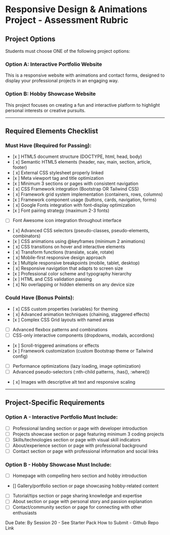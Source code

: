 # Responsive Design & Animations Project - Assessment Rubric

## **Project Options**

Students must choose ONE of the following project options:

### **Option A: Interactive Portfolio Website**

This is a responsive website with animations and contact forms, designed to display your professional projects in an engaging way.

### **Option B: Hobby Showcase Website**

This project focuses on creating a fun and interactive platform to highlight personal interests or creative pursuits.

---

## **Required Elements Checklist**

### **Must Have (Required for Passing):**

- [x ] HTML5 document structure (DOCTYPE, html, head, body)
- [ x] Semantic HTML5 elements (header, nav, main, section, article, footer)
- [ x] External CSS stylesheet properly linked
- [x ] Meta viewport tag and title optimization
- [x ] Minimum 3 sections or pages with consistent navigation
- [ x] CSS Framework integration (Bootstrap OR Tailwind CSS)
- [ x] Framework grid system implementation (containers, rows, columns)
- [x ] Framework component usage (buttons, cards, navigation, forms)
- [ x] Google Fonts integration with font-display optimization
- [x ] Font pairing strategy (maximum 2-3 fonts)
- [ ] Font Awesome icon integration throughout interface
- [ x] Advanced CSS selectors (pseudo-classes, pseudo-elements, combinators)
- [x ] CSS animations using @keyframes (minimum 2 animations)
- [ x] CSS transitions on hover and interactive elements
- [ x] Transform functions (translate, scale, rotate)
- [ x] Mobile-first responsive design approach
- [x ] Multiple responsive breakpoints (mobile, tablet, desktop)
- [ x] Responsive navigation that adapts to screen size
- [x ] Professional color scheme and typography hierarchy
- [x ] HTML and CSS validation passing
- [ x] No overlapping or hidden elements on any device size

### **Could Have (Bonus Points):**

- [ x] CSS custom properties (variables) for theming
- [ x] Advanced animation techniques (chaining, staggered effects)
- [x ] Complex CSS Grid layouts with named areas
- [ ] Advanced flexbox patterns and combinations
- [ ] CSS-only interactive components (dropdowns, modals, accordions)
- [x ] Scroll-triggered animations or effects
- [x ] Framework customization (custom Bootstrap theme or Tailwind config)
- [ ] Performance optimizations (lazy loading, image optimization)
- [ ] Advanced pseudo-selectors (:nth-child patterns, :has(), :where())
- [ x] Images with descriptive alt text and responsive scaling

---

## **Project-Specific Requirements**

### **Option A - Interactive Portfolio Must Include:**

- [ ] Professional landing section or page with developer introduction
- [ ] Projects showcase section or page featuring minimum 3 coding projects
- [ ] Skills/technologies section or page with visual skill indicators
- [ ] About/experience section or page with professional background
- [ ] Contact section or page with professional information and social links

### **Option B - Hobby Showcase Must Include:**

- [ ] Homepage with compelling hero section and hobby introduction
- [] Gallery/portfolio section or page showcasing hobby-related content
- [ ] Tutorial/tips section or page sharing knowledge and expertise
- [ ] About section or page with personal story and passion explanation
- [ ] Contact/community section or page for connecting with other enthusiasts

Due Date: By Session 20 - See Starter Pack
How to Submit - Github Repo Link
